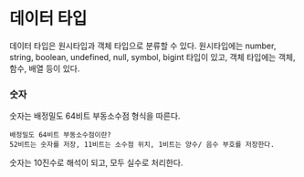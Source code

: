 # 데이터 타입

데이터 타입은 원시타입과 객체 타입으로 분류할 수 있다. 원시타입에는 number, string, boolean, undefined, null, symbol, bigint 타입이 있고, 객체 타입에는 객체, 함수, 배열 등이 있다.

### 숫자
숫자는 배정밀도 64비트 부동소수점 형식을 따른다.
```plaintext
배정밀도 64비트 부동소수점이란?
52비트는 숫자를 저장, 11비트는 소수점 위치, 1비트는 양수/ 음수 부호를 저장한다.
```

숫자는 10진수로 해석이 되고, 모두 실수로 처리한다.